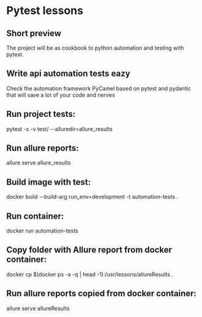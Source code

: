 # Pytest lessons

## Short preview

The project will be as cookbook to python automation and testing with pytest.

## Write api automation tests eazy

Check the automation framework PyCamel based on pytest and pydantic that will save a lot of your code and nerves

## Run project tests:
pytest -s -v test/ --alluredir=allure_results

## Run allure reports:
allure serve allure_results

## Build image with test:
docker build --build-arg run_env=development -t automation-tests .

## Run container:
docker run automation-tests

## Copy folder with Allure report from docker container:
docker cp $(docker ps -a -q | head -1):/usr/lessons/allureResults .

## Run allure reports copied from docker container:
allure serve allureResults